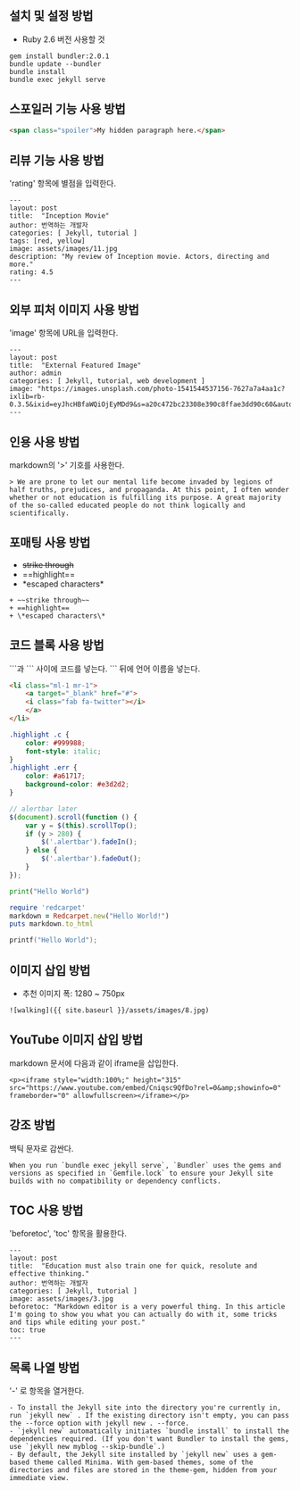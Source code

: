 ## 설치 및 설정 방법

* Ruby 2.6 버전 사용할 것

```
gem install bundler:2.0.1
bundle update --bundler
bundle install
bundle exec jekyll serve
```

## 스포일러 기능 사용 방법

```html
<span class="spoiler">My hidden paragraph here.</span>
```

## 리뷰 기능 사용 방법

'rating' 항목에 별점을 입력한다.

```
---
layout: post
title:  "Inception Movie"
author: 번역하는 개발자
categories: [ Jekyll, tutorial ]
tags: [red, yellow]
image: assets/images/11.jpg
description: "My review of Inception movie. Actors, directing and more."
rating: 4.5
---
```

## 외부 피처 이미지 사용 방법

'image' 항목에 URL을 입력한다.

```
---
layout: post
title:  "External Featured Image"
author: admin
categories: [ Jekyll, tutorial, web development ]
image: "https://images.unsplash.com/photo-1541544537156-7627a7a4aa1c?ixlib=rb-0.3.5&ixid=eyJhcHBfaWQiOjEyMDd9&s=a20c472bc23308e390c8ffae3dd90c60&auto=format&fit=crop&w=750&q=80"
---
```

## 인용 사용 방법

markdown의 '>' 기호를 사용한다.

```
> We are prone to let our mental life become invaded by legions of half truths, prejudices, and propaganda. At this point, I often wonder whether or not education is fulfilling its purpose. A great majority of the so-called educated people do not think logically and scientifically. 
```

## 포매팅 사용 방법

+ ~~strike through~~
+ ==highlight==
+ \*escaped characters\*

```
+ ~~strike through~~
+ ==highlight==
+ \*escaped characters\*
```

## 코드 블록 사용 방법

\```과 \``` 사이에 코드를 넣는다.
\``` 뒤에 언어 이름을 넣는다.


```html
<li class="ml-1 mr-1">
    <a target="_blank" href="#">
    <i class="fab fa-twitter"></i>
    </a>
</li>
```

```css
.highlight .c {
    color: #999988;
    font-style: italic; 
}
.highlight .err {
    color: #a61717;
    background-color: #e3d2d2; 
}
```

```js
// alertbar later
$(document).scroll(function () {
    var y = $(this).scrollTop();
    if (y > 280) {
        $('.alertbar').fadeIn();
    } else {
        $('.alertbar').fadeOut();
    }
});
```
```python
print("Hello World")
```

```ruby
require 'redcarpet'
markdown = Redcarpet.new("Hello World!")
puts markdown.to_html
```

```c
printf("Hello World");
```

## 이미지 삽입 방법

* 추천 이미지 폭: 1280 ~ 750px

```
![walking]({{ site.baseurl }}/assets/images/8.jpg)
```

## YouTube 이미지 삽입 방법

markdown 문서에 다음과 같이 iframe을 삽입한다.

```
<p><iframe style="width:100%;" height="315" src="https://www.youtube.com/embed/Cniqsc9QfDo?rel=0&amp;showinfo=0" frameborder="0" allowfullscreen></iframe></p>
```

## 강조 방법

백틱 문자로 감싼다.

```
When you run `bundle exec jekyll serve`, `Bundler` uses the gems and versions as specified in `Gemfile.lock` to ensure your Jekyll site builds with no compatibility or dependency conflicts.
```

## TOC 사용 방법

'beforetoc', 'toc' 항목을 활용한다.

```
---
layout: post
title:  "Education must also train one for quick, resolute and effective thinking."
author: 번역하는 개발자
categories: [ Jekyll, tutorial ]
image: assets/images/3.jpg
beforetoc: "Markdown editor is a very powerful thing. In this article I'm going to show you what you can actually do with it, some tricks and tips while editing your post."
toc: true
---
```

## 목록 나열 방법

'-' 로 항목을 열거한다.

```
- To install the Jekyll site into the directory you're currently in, run `jekyll new` . If the existing directory isn't empty, you can pass the --force option with jekyll new . --force.
- `jekyll new` automatically initiates `bundle install` to install the dependencies required. (If you don't want Bundler to install the gems, use `jekyll new myblog --skip-bundle`.)
- By default, the Jekyll site installed by `jekyll new` uses a gem-based theme called Minima. With gem-based themes, some of the directories and files are stored in the theme-gem, hidden from your immediate view.
```
